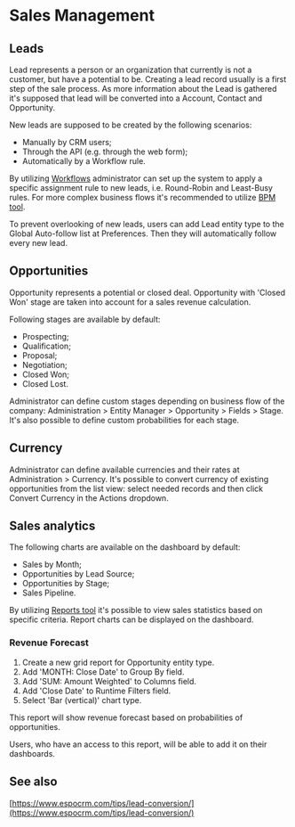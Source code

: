 # Sales Management

## Leads

Lead represents a person or an organization that currently is not a customer, but have a potential to be. Creating a lead record usually is a first step of the sale process. As more information about the Lead is gathered it's supposed that lead will be converted into a Account, Contact and Opportunity.

New leads are supposed to be created by the following scenarios:

* Manually by CRM users;
* Through the API (e.g. through the web form);
* Automatically by a Workflow rule.

By utilizing [Workflows](https://github.com/espocrm/documentation/blob/master/administration/workflows.md) administrator can set up the system to apply a specific assignment rule to new leads, i.e. Round-Robin and Least-Busy rules. For more complex business flows it's recommended to utilize [BPM tool](https://github.com/espocrm/documentation/blob/master/administration/bpm.md).

To prevent overlooking of new leads, users can add Lead entity type to the Global Auto-follow list at Preferences. Then they will automatically follow every new lead. 

## Opportunities

Opportunity represents a potential or closed deal. Opportunity with 'Closed Won' stage are taken into account for a sales revenue calculation. 

Following stages are available by default:

* Prospecting;
* Qualification;
* Proposal;
* Negotiation;
* Closed Won;
* Closed Lost.

Administrator can define custom stages depending on business flow of the company: Administration > Entity Manager > Opportunity > Fields > Stage. It's also possible to define custom probabilities for each stage.

## Currency 

Administrator can define available currencies and their rates at Administration > Currency. It's possible to convert currency of existing opportunities from the list view: select needed records and then click Convert Currency in the Actions dropdown.

## Sales analytics

The following charts are available on the dashboard by default:

* Sales by Month;
* Opportunities by Lead Source;
* Opportunities by Stage;
* Sales Pipeline.

By utilizing [Reports tool](https://github.com/espocrm/documentation/blob/master/user-guide/reports.md) it's possible to view sales statistics based on specific criteria. Report charts can be displayed on the dashboard.

### Revenue Forecast

1. Create a new grid report for Opportunity entity type.
2. Add 'MONTH: Close Date' to Group By field. 
3. Add 'SUM: Amount Weighted' to Columns field.
4. Add 'Close Date' to Runtime Filters field.
5. Select 'Bar (vertical)' chart type.

This report will show revenue forecast based on probabilities of opportunities.

Users, who have an access to this report, will be able to add it on their dashboards.

## See also

[https://www.espocrm.com/tips/lead-conversion/](https://www.espocrm.com/tips/lead-conversion/)

